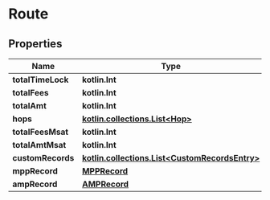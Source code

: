
# Route

## Properties
Name | Type | Description | Notes
------------ | ------------- | ------------- | -------------
**totalTimeLock** | **kotlin.Int** |  | 
**totalFees** | **kotlin.Int** |  | 
**totalAmt** | **kotlin.Int** |  | 
**hops** | [**kotlin.collections.List&lt;Hop&gt;**](Hop.md) |  | 
**totalFeesMsat** | **kotlin.Int** |  | 
**totalAmtMsat** | **kotlin.Int** |  | 
**customRecords** | [**kotlin.collections.List&lt;CustomRecordsEntry&gt;**](CustomRecordsEntry.md) |  | 
**mppRecord** | [**MPPRecord**](MPPRecord.md) |  |  [optional]
**ampRecord** | [**AMPRecord**](AMPRecord.md) |  |  [optional]



